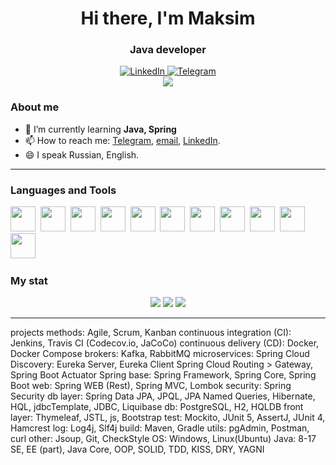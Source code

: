 <div id="header" align="center">
<h1>Hi there, I'm Maksim</h1>
<h3>Java developer</h3>
</div>

<div id="socials" align="center">
<a href="https://www.linkedin.com/in/maksim-pankov-b82116210">
  <img src="https://img.shields.io/badge/LinkedIn-blue?style=for-the-badge&logo=linkedin&logoColor=white" alt="LinkedIn"/>
</a>
  <a href="https://t.me/fourbarman">
  <img src="https://img.shields.io/badge/Telegram-blue?style=for-the-badge&logo=telegram&logoColor=white" alt="Telegram"/>
</div>

<div id="badges" align="center">
<a href="https://github.com/antonkomarev/github-profile-views-counter">
<img src="https://komarev.com/ghpvc/?username=fourbarman&style=flat">
</a>
</div>

### About me
- 🌱 I’m currently learning **Java, Spring**
- 📫 How to reach me: [Telegram](https://t.me/fourbarman), [email](mailto:maks.java@yandex.ru), [LinkedIn](https://www.linkedin.com/in/maksim-pankov-b82116210).
- 😄 I speak Russian, English.

***

### Languages and Tools
<img src="https://cdn.jsdelivr.net/gh/devicons/devicon/icons/java/java-original-wordmark.svg" width="40" height="40" />&nbsp;
<img src="https://cdn.jsdelivr.net/gh/devicons/devicon/icons/spring/spring-original-wordmark.svg" width="40" height="40" />&nbsp;
<img src="https://cdn.jsdelivr.net/gh/devicons/devicon/icons/docker/docker-original-wordmark.svg" width="40" height="40" />&nbsp;
<img src="https://cdn.jsdelivr.net/gh/devicons/devicon/icons/postgresql/postgresql-original-wordmark.svg" width="40" height="40" />&nbsp;
<img src="https://cdn.jsdelivr.net/gh/devicons/devicon/icons/github/github-original-wordmark.svg" width="40" height="40" />&nbsp;
<img src="https://cdn.jsdelivr.net/gh/devicons/devicon/icons/linux/linux-original.svg" width="40" height="40" />&nbsp;
<img src="https://cdn.jsdelivr.net/gh/devicons/devicon/icons/windows8/windows8-original.svg" width="40" height="40" />&nbsp;
<img src="https://cdn.jsdelivr.net/gh/devicons/devicon/icons/intellij/intellij-original.svg" width="40" height="40" />&nbsp;
<img src="https://cdn.jsdelivr.net/gh/devicons/devicon/icons/gradle/gradle-plain-wordmark.svg" width="40" height="40" />&nbsp;
<img src="https://cdn.jsdelivr.net/gh/devicons/devicon/icons/apachekafka/apachekafka-original-wordmark.svg" width="40" height="40" />&nbsp;
<img src="https://cdn.jsdelivr.net/gh/devicons/devicon/icons/bootstrap/bootstrap-original-wordmark.svg" width="40" height="40" />&nbsp;

### My stat
<div id="stat" align="center">
  <img src="http://github-profile-summary-cards.vercel.app/api/cards/profile-details?username=fourbarman&theme=default" />
  <img src="http://github-profile-summary-cards.vercel.app/api/cards/repos-per-language?username=fourbarman&theme=default" />
  <img src="http://github-profile-summary-cards.vercel.app/api/cards/stats?username=fourbarman&theme=default" />
</div>

***
projects methods: Agile, Scrum, Kanban
continuous integration (CI): Jenkins, Travis CI (Codecov.io, JaCoCo)
continuous delivery (CD): Docker, Docker Compose
brokers: Kafka, RabbitMQ
microservices: Spring Cloud Discovery: Eureka Server, Eureka Client
Spring Cloud Routing > Gateway, Spring Boot Actuator
Spring base: Spring Framework, Spring Core, Spring Boot
web: Spring WEB (Rest), Spring MVC, Lombok
security: Spring Security
db layer: Spring Data JPA, JPQL, JPA Named Queries,
Hibernate, HQL, jdbcTemplate, JDBC, Liquibase
db: PostgreSQL, H2, HQLDB
front layer: Thymeleaf, JSTL, js, Bootstrap
test: Mockito, JUnit 5, AssertJ, JUnit 4, Hamcrest
log: Log4j, Slf4j
build: Maven, Gradle
utils: pgAdmin, Postman, curl
other: Jsoup, Git, СheckStyle
OS: Windows, Linux(Ubuntu)
Java: 8-17 SE, EE (part), Java Core, OOP, SOLID, TDD, KISS, DRY, YAGNI
